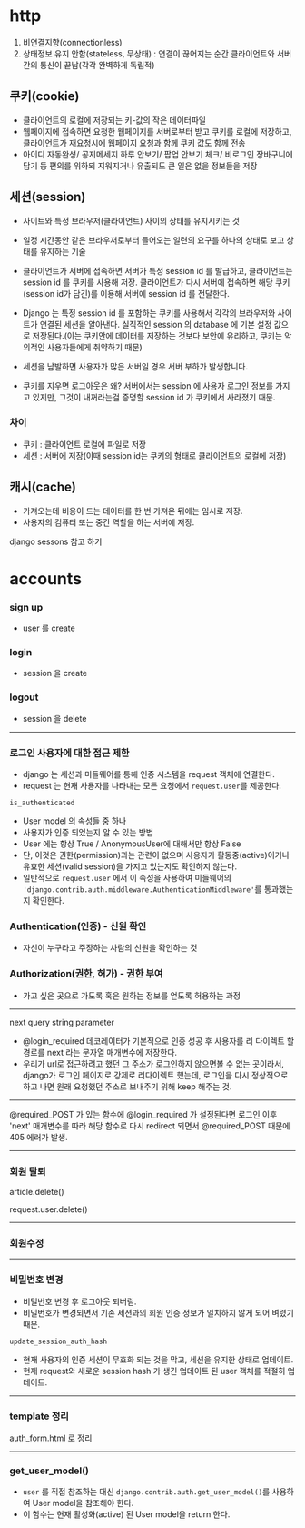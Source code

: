 # http

1. 비연결지향(connectionless)
2. 상태정보 유지 안함(stateless, 무상태) : 연결이 끊어지는 순간 클라이언트와 서버간의 통신이 끝남(각각 완벽하게 독립적) 



## 쿠키(cookie)

- 클라이언트의 로컬에 저장되는 키-값의 작은 데이터파일
- 웹페이지에 접속하면 요청한 웹페이지를 서버로부터 받고 쿠키를 로컬에 저장하고, 클라이언트가 재요청시에 웹페이지 요청과 함께 쿠키 값도 함께 전송
- 아이디 자동완성/ 공지메세지 하루 안보기/ 팝업 안보기 체크/ 비로그인 장바구니에 담기 등 편의를 위하되 지워지거나 유출되도 큰 일은 없을 정보들을 저장



## 세션(session)

- 사이트와 특정 브라우저(클라이언트) 사이의 상태를 유지시키는 것
- 일정 시간동안 같은 브라우저로부터 들어오는 일련의 요구를 하나의 상태로 보고 상태를 유지하는 기술
- 클라이언트가 서버에 접속하면 서버가 특정 session id 를 발급하고, 클라이언트는 session id 를 쿠키를 사용해 저장. 클라이언트가 다시 서버에 접속하면 해당 쿠키(session id가 담긴)를 이용해 서버에 session id 를 전달한다.
- Django 는 특정 session id 를 포함하는 쿠키를 사용해서 각각의 브라우저와 사이트가 연결된 세션을 알아낸다. 실직적인 session 의 database 에 기본 설정 값으로 저장된다.(이는 쿠키안에 데이터를 저장하는 것보다 보안에 유리하고, 쿠키는 악의적인 사용자들에게 취약하기 때문)

- 세션을 남발하면 사용자가 많은 서버일 경우 서버 부하가 발생합니다.
- 쿠키를 지우면 로그아웃은 왜? 서버에서는 session 에 사용자 로그인 정보를 가지고 있지만, 그것이 내꺼라는걸 증명할 session id 가 쿠키에서 사라졌기 때문.



### 차이

- 쿠키 : 클라이언트 로컬에 파일로 저장
- 세션 : 서버에 저장(이때 session id는 쿠키의 형태로 클라이언트의 로컬에 저장)



## 캐시(cache)

- 가져오는데 비용이 드는 데이터를 한 번 가져온 뒤에는 임시로 저장.
- 사용자의 컴퓨터 또는 중간 역할을 하는 서버에 저장.



django sessons 참고 하기



# accounts

### sign up

- user 를 create



### login

- session 을 create 



### logout

- session 을 delete

---

### 로그인 사용자에 대한 접근 제한

- django 는 세션과 미들웨어를 통해 인증 시스템을 request 객체에 연결한다.
- request 는 현재 사용자를 나타내는 모든 요청에서 `request.user`를 제공한다.

`is_authenticated`

- User model 의 속성들 중 하나
- 사용자가 인증 되었는지 알 수 있는 방법
- User 에는 항상 True / AnonymousUser에 대해서만 항상 False
- 단, 이것은 권한(permission)과는 관련이 없으며 사용자가 활동중(active)이거나 유효한 세션(valid session)을 가지고 있는지도 확인하지 않는다.
- 일반적으로 `request.user` 에서 이 속성을 사용하여 미들웨어의 `'django.contrib.auth.middleware.AuthenticationMiddleware'`를 통과했는지 확인한다.



### Authentication(인증) - 신원 확인

- 자신이 누구라고 주장하는 사람의 신원을 확인하는 것



### Authorization(권한, 허가) - 권한 부여

- 가고 싶은 곳으로 가도록 혹은 원하는 정보를 얻도록 허용하는 과정

----

next query string parameter

- @login_required 데코레이터가 기본적으로 인증 성공 후 사용자를 리 다이렉트 할 경로를 next 라는 문자열 매개변수에 저장한다.
- 우리가 url로 접근하려고 했던 그 주소가 로그인하지 않으면볼 수 없는 곳이라서, django가 로그인 페이지로 강제로 리다이렉트 했는데, 로그인을 다시 정상적으로 하고 나면 원래 요청했던 주소로 보내주기 위해 keep 해주는 것.

----

@required_POST 가 있는 함수에 @login_required 가 설정된다면 로그인 이후 'next' 매개변수를 따라 해당 함수로 다시 redirect 되면서 @required_POST 때문에 405 에러가 발생.

---

### 회원 탈퇴

article.delete()

request.user.delete()

----

### 회원수정

---

### 비밀번호 변경

- 비밀번호 변경 후 로그아웃 되버림.
- 비밀번호가 변경되면서 기존 세션과의 회원 인증 정보가 일치하지 않게 되어 벼렸기 때문.

`update_session_auth_hash`

- 현재 사용자의 인증 세션이 무효화 되는 것을 막고, 세션을 유지한 상태로 업데이트.
- 현재 request와 새로운 session hash 가 생긴 업데이트 된 user 객체를 적절히 업데이트.

-----

### template 정리

auth_form.html 로 정리

----

### get_user_model()

- `user` 를 직접 참조하는 대신 `django.contrib.auth.get_user_model()`를 사용하여 User model을 참조해야 한다.
- 이 함수는 현재 활성화(active) 된 User model을 return 한다.